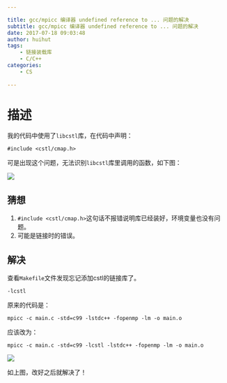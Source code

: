 ```yaml
---

title: gcc/mpicc 编译器 undefined reference to ... 问题的解决
subtitle: gcc/mpicc 编译器 undefined reference to ... 问题的解决
date: 2017-07-18 09:03:48
author: huihut
tags:
	- 链接装载库
	- C/C++
categories: 
	- CS
	
---
```


# 描述

我的代码中使用了`libcstl`库，在代码中声明：

	#include <cstl/cmap.h>
	
可是出现这个问题，无法识别`libcstl`库里调用的函数，如下图：

<!-- more -->

![](http://huihut-img.oss-cn-shenzhen.aliyuncs.com/UndefinedReference.png)

## 猜想

1. `#include <cstl/cmap.h>`这句话不报错说明库已经装好，环境变量也没有问题。
2. 可能是链接时的错误。

## 解决

查看`Makefile`文件发现忘记添加cstl的链接库了。

	-lcstl

原来的代码是：

	mpicc -c main.c -std=c99 -lstdc++ -fopenmp -lm -o main.o
	
应该改为：

	mpicc -c main.c -std=c99 -lcstl -lstdc++ -fopenmp -lm -o main.o

![](http://huihut-img.oss-cn-shenzhen.aliyuncs.com/UndefinedReferenceMakefile.png)

如上图，改好之后就解决了！